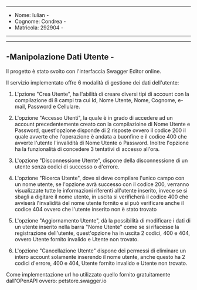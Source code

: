 ---------------------
- Nome: Iulian      -
- Cognome: Condrea  -
- Matricola: 292904 -
---------------------



----------------------------
-Manipolazione Dati Utente -
----------------------------






Il progetto è stato svolto con l'interfaccia Swagger Editor online.

Il servizio implementato offre 6 modalità di gestione dei dati dell'utente:

1. L'pzione "Crea Utente", ha l'abilità di creare diversi tipi di account con la compilazione
   di 8 campi tra cui Id, Nome Utente, Nome, Cognome, e-mail, Password e Cellulare.

2. L'opzione "Accesso Utenti", la quale è in grado di accedere ad un account precedentemente 
   creato con la compilazioine di Nome Utente e Password, quest'opzione disponde di 2 risposte
   ovvero il codice 200 il quale avverte che l'operazione è andata a buonfine e il codice 400
   che avverte l'utente l'invalidità di Nome Utente o Password.
   Inoltre l'opzione ha la funzionalità di concedere 3 tentativi di accesso all'ora.

3. L'opzione "Disconnessione Utente", dispone della disconnessione di un utente senza codici di
   successo o d'errore.

4. L'opzione "Ricerca Utente", dove si deve compilare l'unico campo con un nome utente, se l'opzione 
   avrà successo con il codice 200, verranno visualizzate tutte le informazioni riferenti all'utente 
   inserito, invece se si sbagli a digitare il nome utente, in uscita si verificherà il codice 400 
   che avviserà l'invalidità del nome utente fornito e si può verificare anche il codice 404 ovvero
   che l'utente inserito non è stato trovato

5. L'opzione "Aggiornamento Utente", dà la possibilità di modificare i dati di un utente inserito nella 
   barra "Nome Utente" come se si rifacesse la registrazione dell'utente, quest'opzione ha in uscita 2 
   codici, 400 e 404, ovvero Utente fornito invalido e Utente non trovato.

6. L'opzione "Cancellazione Utente" dispone dei permessi di eliminare un intero account solamente inserendo
   il nome utente, anche questo ha 2 codici d'errore, 400 e 404, Utente fornito invalido e Utente non trovato.


Come implementazione url ho utilizzato quello fornito gratuitamente dall'OPenAPI ovvero:
petstore.swagger.io
